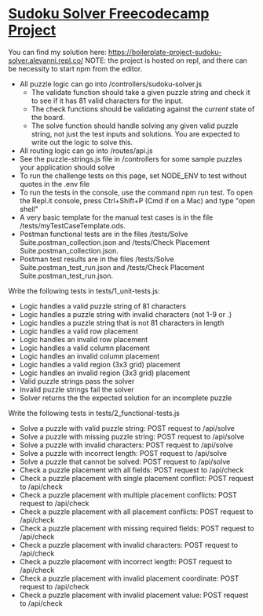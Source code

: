 # [Sudoku Solver Freecodecamp Project](https://www.freecodecamp.org/learn/quality-assurance/quality-assurance-projects/sudoku-solver)
You can find my solution here: https://boilerplate-project-sudoku-solver.alevanni.repl.co/
NOTE: the project is hosted on repl, and there can be necessity to start npm from the editor.

- All puzzle logic can go into /controllers/sudoku-solver.js
     - The validate function should take a given puzzle string and check it to see if it has 81 valid characters for the input.
     - The check functions should be validating against the _current_ state of the board.
     - The solve function should handle solving any given valid puzzle string, not just the test inputs and solutions. You are expected to write out the logic to solve this.
- All routing logic can go into /routes/api.js
- See the puzzle-strings.js file in /controllers for some sample puzzles your application should solve
- To run the challenge tests on this page, set NODE_ENV to test without quotes in the .env file
- To run the tests in the console, use the command npm run test. To open the Repl.it console, press Ctrl+Shift+P (Cmd if on a Mac) and type "open shell"
- A very basic template for the manual test cases is in the file /tests/myTestCaseTemplate.ods. 
- Postman functional tests are in the files /tests/Solve Suite.postman_collection.json and /tests/Check Placement Suite.postman_collection.json.
- Postman test results are in the files /tests/Solve Suite.postman_test_run.json and /tests/Check Placement Suite.postman_test_run.json.


Write the following tests in tests/1_unit-tests.js:

- Logic handles a valid puzzle string of 81 characters
- Logic handles a puzzle string with invalid characters (not 1-9 or .)
- Logic handles a puzzle string that is not 81 characters in length
- Logic handles a valid row placement
- Logic handles an invalid row placement
- Logic handles a valid column placement
- Logic handles an invalid column placement
- Logic handles a valid region (3x3 grid) placement
- Logic handles an invalid region (3x3 grid) placement
- Valid puzzle strings pass the solver
- Invalid puzzle strings fail the solver
- Solver returns the the expected solution for an incomplete puzzle

Write the following tests in tests/2_functional-tests.js

- Solve a puzzle with valid puzzle string: POST request to /api/solve
- Solve a puzzle with missing puzzle string: POST request to /api/solve
- Solve a puzzle with invalid characters: POST request to /api/solve
- Solve a puzzle with incorrect length: POST request to /api/solve
- Solve a puzzle that cannot be solved: POST request to /api/solve
- Check a puzzle placement with all fields: POST request to /api/check
- Check a puzzle placement with single placement conflict: POST request to /api/check
- Check a puzzle placement with multiple placement conflicts: POST request to /api/check
- Check a puzzle placement with all placement conflicts: POST request to /api/check
- Check a puzzle placement with missing required fields: POST request to /api/check
- Check a puzzle placement with invalid characters: POST request to /api/check
- Check a puzzle placement with incorrect length: POST request to /api/check
- Check a puzzle placement with invalid placement coordinate: POST request to /api/check
- Check a puzzle placement with invalid placement value: POST request to /api/check
